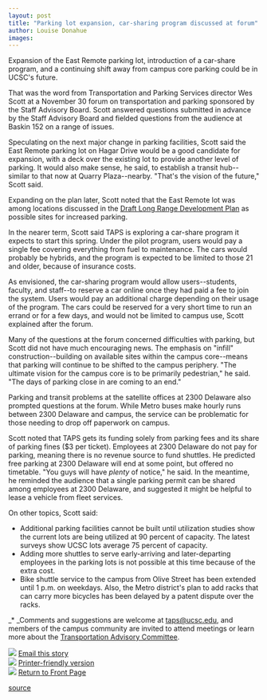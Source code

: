 ```yaml
---
layout: post
title: "Parking lot expansion, car-sharing program discussed at forum"
author: Louise Donahue 
images:
---
```


Expansion of the East Remote parking lot, introduction of a car-share program, and a continuing shift away from campus core parking could be in UCSC's future.

That was the word from Transportation and Parking Services director Wes Scott at a November 30 forum on transportation and parking sponsored by the Staff Advisory Board. Scott answered questions submitted in advance by the Staff Advisory Board and fielded questions from the audience at Baskin 152 on a range of issues.

Speculating on the next major change in parking facilities, Scott said the East Remote parking lot on Hagar Drive would be a good candidate for expansion, with a deck over the existing lot to provide another level of parking. It would also make sense, he said, to establish a transit hub--similar to that now at Quarry Plaza--nearby. "That's the vision of the future," Scott said.

Expanding on the plan later, Scott noted that the East Remote lot was among locations discussed in the [Draft Long Range Development Plan][1] as possible sites for increased parking.

In the nearer term, Scott said TAPS is exploring a car-share program it expects to start this spring. Under the pilot program, users would pay a single fee covering everything from fuel to maintenance. The cars would probably be hybrids, and the program is expected to be limited to those 21 and older, because of insurance costs.

As envisioned, the car-sharing program would allow users--students, faculty, and staff--to reserve a car online once they had paid a fee to join the system. Users would pay an additional charge depending on their usage of the program. The cars could be reserved for a very short time to run an errand or for a few days, and would not be limited to campus use, Scott explained after the forum.

Many of the questions at the forum concerned difficulties with parking, but Scott did not have much encouraging news. The emphasis on "infill" construction--building on available sites within the campus core--means that parking will continue to be shifted to the campus periphery. "The ultimate vision for the campus core is to be primarily pedestrian," he said. "The days of parking close in are coming to an end."

Parking and transit problems at the satellite offices at 2300 Delaware also prompted questions at the forum. While Metro buses make hourly runs between 2300 Delaware and campus, the service can be problematic for those needing to drop off paperwork on campus.

Scott noted that TAPS gets its funding solely from parking fees and its share of parking fines ($3 per ticket). Employees at 2300 Delaware do not pay for parking, meaning there is no revenue source to fund shuttles. He predicted free parking at 2300 Delaware will end at some point, but offered no timetable. "You guys will have _plenty_ of notice," he said. In the meantime, he reminded the audience that a single parking permit can be shared among employees at 2300 Delaware, and suggested it might be helpful to lease a vehicle from fleet services.

On other topics, Scott said:

* Additional parking facilities cannot be built until utilization studies show the current lots are being utilized at 90 percent of capacity. The latest surveys show UCSC lots average 75 percent of capacity.
* Adding more shuttles to serve early-arriving and later-departing employees in the parking lots is not possible at this time because of the extra cost.
* Bike shuttle service to the campus from Olive Street has been extended until 1 p.m. on weekdays. Also, the Metro district's plan to add racks that can carry more bicycles has been delayed by a patent dispute over the racks.

_* _Comments and suggestions are welcome at [taps@ucsc.edu][2], and members of the campus community are invited to attend meetings or learn more about the [Transportation Advisory Committee][3].

![][4] [Email this story][5]  
![][4] [Printer-friendly version][6]  
![][4] [Return to Front Page][7]

[1]: http://lrdp.ucsc.edu/draft2005lrdp/2005LRDP(LRDP,1-27-05draft).pdf
[2]: mailto:taps@ucsc.edu
[3]: http://www2.ucsc.edu/taps/pages/tactoc.html
[4]: ../../images/bulletarrow.gif
[5]: javascript:url();document.f1.submit();
[6]: javascript:popUp();
[7]: http://currents.ucsc.edu/

[source](http://www1.ucsc.edu/currents/05-06/12-05/parking.asp "Permalink to parking")
